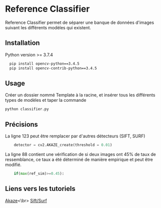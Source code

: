 # Reference Classifier

Reference Classifier permet de séparer une banque de données d'images suivant les différents modèles qui existent. 

## Installation

Python version >= 3.7.4
```bash
  pip install opencv-python==3.4.5
  pip install opencv-contrib-python==3.4.5
```

## Usage

Créer un dossier nommé Template à la racine, et insérer tous les différents types de modèles et taper la commande

```python
python classifier.py
```

## Précisions

La ligne 123 peut être remplacer par d'autres détecteurs (SIFT, SURF)

```python
    detector = cv2.AKAZE_create(threshold = 0.01)
```

La ligne 88 contient une vérification de si deux images ont 45% de taux de ressemblance, ce taux a été déterminé de manière empirique et peut être modifié. 

```python
    if(max(ref_sim)>=0.45):
```

## Liens vers les tutoriels

[Akaze](https://docs.opencv.org/3.4/db/d70/tutorial_akaze_matching.html)<\br>
[Sift/Surf](https://opencv-python-tutroals.readthedocs.io/en/latest/py_tutorials/py_feature2d/py_feature_homography/py_feature_homography.html)
